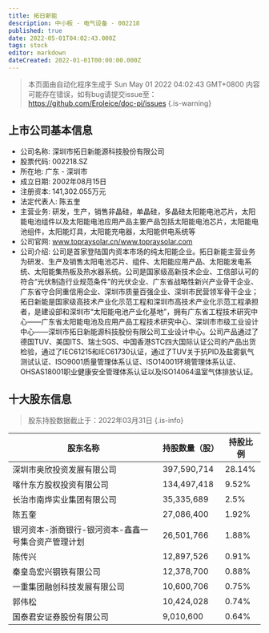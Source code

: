 ```yaml
---
title: 拓日新能
description: 中小板 - 电气设备 - 002218
published: true
date: 2022-05-01T04:02:43.000Z
tags: stock
editor: markdown
dateCreated: 2022-01-01T00:00:00.000Z
---
```


> 本页面由自动化程序生成于 Sun May 01 2022 04:02:43 GMT+0800
> 内容可能存在错误，如有bug请提交issue至：https://github.com/Eroleice/doc-pi/issues
{.is-warning}

## 上市公司基本信息
- 公司名称: 深圳市拓日新能源科技股份有限公司
- 股票代码: 002218.SZ
- 所在地: 广东 - 深圳市
- 成立日期: 2002年08月15日
- 注册资本: 141,302.055万元
- 法定代表人: 陈五奎
- 主营业务: 研发，生产，销售非晶硅，单晶硅，多晶硅太阳能电池芯片，太阳能电池组件以及太阳能电池应用产品主要产品包括太阳能电池芯片，太阳能电池组件，太阳能灯具，太阳能充电器，太阳能供电系统等
- 公司官网: www.topraysolar.cn/www.topraysolar.com
- 公司介绍: 公司是首家登陆国内资本市场的纯太阳能企业。拓日新能主营业务为研发、生产及销售太阳电池芯片、组件、太阳能应用产品、太阳能发电系统、太阳能集热板及热水器系统。公司是国家级高新技术企业、工信部认可的符合“光伏制造行业规范条件”的光伏企业、广东省战略性新兴产业骨干企业、广东省守合同重信用企业、深圳市质量百强企业、深圳市民营领军骨干企业；拓日新能是国家级高技术产业化示范工程和深圳市高技术产业化示范工程承担者，是建设部和深圳市“太阳能电池产业化基地”，拥有广东省工程技术研究中心——广东省太阳能电池及应用产品工程技术研究中心、深圳市市级工业设计中心——深圳市拓日新能源科技股份有限公司工业设计中心。公司产品通过了德国TUV、美国ITS、瑞士SGS、中国香港STC四大国际认证公司的产品出货检验，通过了IEC61215和IEC61730认证，通过了TUV关于抗PID及盐雾氨气测试认证、ISO9001质量管理体系认证、ISO14001环境管理体系认证、OHSAS18001职业健康安全管理体系认证以及ISO14064温室气体排放认证。


## 十大股东信息
> 股东持股数据截止于：2022年03月31日
{.is-info}

| 股东名称 | 持股数量（股） | 持股比例 |
| --- | --- | --- |
| 深圳市奥欣投资发展有限公司 | 397,590,714 | 28.14% |
| 喀什东方股权投资有限公司 | 134,497,418 | 9.52% |
| 长治市南烨实业集团有限公司 | 35,335,689 | 2.5% |
| 陈五奎 | 27,086,400 | 1.92% |
| 银河资本-浙商银行-银河资本-鑫鑫一号集合资产管理计划 | 26,501,766 | 1.88% |
| 陈传兴 | 12,897,526 | 0.91% |
| 秦皇岛宏兴钢铁有限公司 | 12,378,700 | 0.88% |
| 一重集团融创科技发展有限公司 | 10,600,706 | 0.75% |
| 郭伟松 | 10,424,028 | 0.74% |
| 国泰君安证券股份有限公司 | 9,010,600 | 0.64% |




